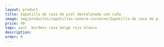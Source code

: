 ```yaml
---
layout: product
title: Zapatilla de casa de piel destalonada con cuña
image: img/productos/zapatillas-senora-invierno/Zapatilla de casa de piel destalonada con cuña=49=azul  burdeos rosa beige rojo blanco.webp
price: 49
tags: azul  burdeos rosa beige rojo blanco
description: 
order: 0
---
```

